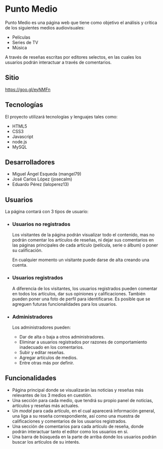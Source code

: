 # Punto Medio

Punto Medio es una página web que tiene como objetivo el análisis y crítica de los siguientes medios audiovisuales:

* Películas
* Series de TV
* Música

A través de reseñas escritas por editores selectos, en las cuales los usuarios podrán interactuar a través de comentarios.

## Sitio

https://goo.gl/eyNMFn

## Tecnologías

El proyecto utilizará tecnologías y lenguajes tales como:

* HTML5
* CSS3
* Javascript
* node.js
* MySQL

## Desarrolladores

* Miguel Ángel Esqueda (mangel79)
* José Carlos López (josecalm)
* Eduardo Pérez (laloperez13)

## Usuarios

La página contará con 3 tipos de usuario:

* ### Usuarios no registrados

  Los visitantes de la página podrán visualizar todo el contenido, mas no podrán comentar los artículos de reseñas, ni dejar sus comentarios en las páginas principales de cada artículo (película, serie o álbum) o poner su calificación.

  En cualquier momento un visitante puede darse de alta creando una cuenta.

* ### Usuarios registrados

  A diferencia de los visitantes, los usuarios registrados pueden comentar en todos los artículos, dar sus opiniones y calificaciones. También pueden poner una foto de perfil para identificarse. Es posible que se agreguen futuras funcionalidades para los usuarios.

* ### Administradores

  Los administradores pueden:

  * Dar de alta o baja a otros administradores.
  * Eliminar a usuarios registrados por razones de comportamiento inadecuado en los comentarios.
  * Subir y editar reseñas.
  * Agregar artículos de medios.
  * Entre otras más por definir.

## Funcionalidades

* Página principal donde se visualizarán las noticias y reseñas más relevantes de los 3 medios en cuestión.
* Una sección para cada medio, que tendrá su propio panel de noticias, artículos y reseñas más actuales.
* Un *modal* para cada artículo, en el cual aparecerá información general, una liga a su reseña correspondiente, así como una muestra de calificaciones y comentarios de los usuarios registrados.
* Una sección de comentarios para cada artículo de reseña, donde podrán interactuar tanto el editor como los usuarios en sí.
* Una barra de búsqueda en la parte de arriba donde los usuarios podrán buscar los artículos de su interés.
